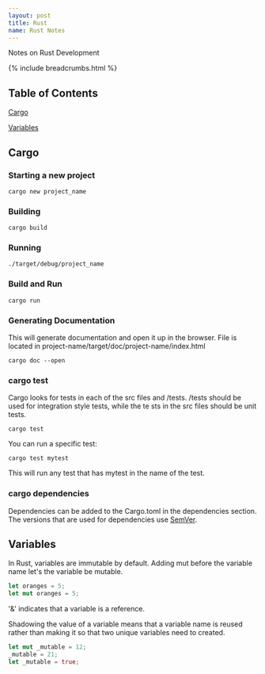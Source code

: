 ```yaml
---
layout: post
title: Rust
name: Rust Notes
---
```

Notes on Rust Development

{% include breadcrumbs.html %}

## Table of Contents

[Cargo](#cargo)

[Variables](#variables)

## Cargo

### Starting a new project

`cargo new project_name`

### Building

`cargo build`

### Running

`./target/debug/project_name`

### Build and Run

`cargo run`

### Generating Documentation

This will generate documentation and open it up in the browser. File is located in project-name/target/doc/project-name/index.html

`cargo doc --open`

### cargo test

Cargo looks for tests in each of the src files and /tests.
/tests should be used for integration style tests, while the te sts in the src files should be unit tests.

`cargo test`

You can run a specific test:

`cargo test mytest`

This will run any test that has mytest in the name of the test.

### cargo dependencies

Dependencies can be added to the Cargo.toml in the dependencies section.
The versions that are used for dependencies use [SemVer](https://semvar.org).

## Variables

In Rust, variables are immutable by default.
Adding mut before the variable name let's the variable be mutable.

```rust
let oranges = 5;
let mut oranges = 5;
```

'&' indicates that a variable is a reference.

Shadowing the value of a variable means that a variable name is reused rather than making it so that two unique variables need to created.

```rust
let mut _mutable = 12;
_mutable = 21;
let _mutable = true;
```
